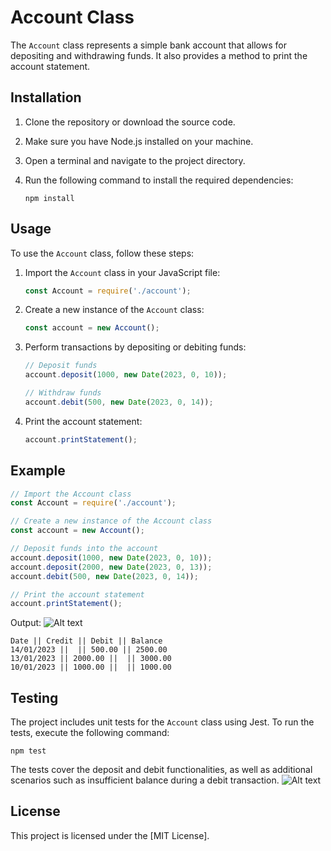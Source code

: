 # Account Class

The `Account` class represents a simple bank account that allows for depositing and withdrawing funds. It also provides a method to print the account statement.

## Installation

1. Clone the repository or download the source code.

2. Make sure you have Node.js installed on your machine.

3. Open a terminal and navigate to the project directory.

4. Run the following command to install the required dependencies:

   ```
   npm install
   ```

## Usage

To use the `Account` class, follow these steps:

1. Import the `Account` class in your JavaScript file:

   ```javascript
   const Account = require('./account');
   ```

2. Create a new instance of the `Account` class:

   ```javascript
   const account = new Account();
   ```

3. Perform transactions by depositing or debiting funds:

   ```javascript
   // Deposit funds
   account.deposit(1000, new Date(2023, 0, 10));

   // Withdraw funds
   account.debit(500, new Date(2023, 0, 14));
   ```

4. Print the account statement:

   ```javascript
   account.printStatement();
   ```

## Example

```javascript
// Import the Account class
const Account = require('./account');

// Create a new instance of the Account class
const account = new Account();

// Deposit funds into the account
account.deposit(1000, new Date(2023, 0, 10));
account.deposit(2000, new Date(2023, 0, 13));
account.debit(500, new Date(2023, 0, 14));

// Print the account statement
account.printStatement();
```
Output:
![Alt text](../outcome.png)
```
Date || Credit || Debit || Balance
14/01/2023 ||  || 500.00 || 2500.00
13/01/2023 || 2000.00 ||  || 3000.00
10/01/2023 || 1000.00 ||  || 1000.00
```

## Testing

The project includes unit tests for the `Account` class using Jest. To run the tests, execute the following command:

```
npm test
```

The tests cover the deposit and debit functionalities, as well as additional scenarios such as insufficient balance during a debit transaction.
![Alt text](../testCoverage.png)
## License

This project is licensed under the [MIT License].
```
